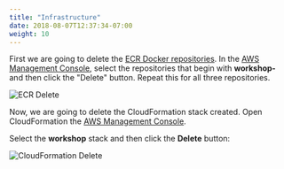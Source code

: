 ```yaml
---
title: "Infrastructure"
date: 2018-08-07T12:37:34-07:00
weight: 10
---
```


First we are going to delete the [ECR Docker repositories](https://console.aws.amazon.com/ecr/home#/repositories). In the [AWS Management Console](https://console.aws.amazon.com/ecr/home#/repositories), select the repositories that begin with
**workshop-** and then click the "Delete" button. Repeat this for all three repositories.

![ECR Delete](/images/cleanup/ecr_delete.png)

Now, we are going to delete the CloudFormation stack created. Open CloudFormation the [AWS Management Console](https://console.aws.amazon.com/cloudformation).

Select the **workshop** stack and then click the **Delete** button:

![CloudFormation Delete](/images/cleanup/cloudformation_delete.png)


